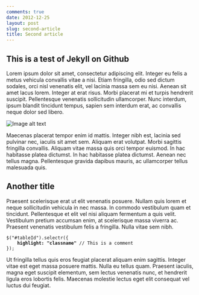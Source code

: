 ```yaml
---
comments: true
date: 2012-12-25
layout: post
slug: second-article
title: Second article
---
```


## This is a test of Jekyll on Github

Lorem ipsum dolor sit amet, consectetur adipiscing elit. Integer eu felis a metus vehicula convallis vitae a nisi. Etiam fringilla, odio sed dictum sodales, orci nisl venenatis elit, vel lacinia massa sem eu nisi. Aenean sit amet lacus lorem. Integer at erat risus. Morbi placerat mi et turpis hendrerit suscipit. Pellentesque venenatis sollicitudin ullamcorper. Nunc interdum, ipsum blandit tincidunt tempus, sapien sem interdum erat, ac convallis neque dolor sed libero. 

![Image alt text](http://api.neofyt.com/img/?400.200.558ed5.ffffff "Optional title")

Maecenas placerat tempor enim id mattis. Integer nibh est, lacinia sed pulvinar nec, iaculis sit amet sem. Aliquam erat volutpat. Morbi sagittis fringilla convallis. Aliquam vitae massa quis orci tempor euismod. In hac habitasse platea dictumst. In hac habitasse platea dictumst. Aenean nec tellus magna. Pellentesque gravida dapibus mauris, ac ullamcorper tellus malesuada quis.

## Another title

Praesent scelerisque erat ut elit venenatis posuere. Nullam quis lorem et neque sollicitudin vehicula in nec massa. In commodo vestibulum quam et tincidunt. Pellentesque et elit vel nisi aliquam fermentum a quis velit. Vestibulum pretium accumsan enim, at scelerisque massa viverra ac. Praesent venenatis vestibulum felis a fringilla. Nulla vitae sem nibh. 

<pre><code>$("#tableId").selectr({
	<b>highlight: "classname"</b><span> // This is a comment</span>
});</code></pre>

Ut fringilla tellus quis eros feugiat placerat aliquam enim sagittis. Integer vitae est eget massa posuere mattis. Nulla eu tellus quam. Praesent iaculis, magna eget suscipit elementum, sem lectus venenatis nunc, et hendrerit ligula eros lobortis felis. Maecenas molestie lectus eget elit consequat vel luctus dui feugiat.